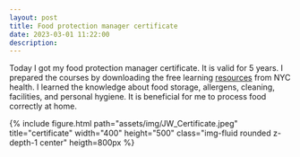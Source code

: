 ```yaml
---
layout: post
title: Food protection manager certificate
date: 2023-03-01 11:22:00
description:  
---
```




Today I got my food protection manager certificate. It is valid for 5 years. I prepared the courses by downloading the free learning <a href="https://www.nyc.gov/site/doh/business/health-academy/food-protection-online-free.page">resources</a> from NYC health. I learned the knowledge about food storage, allergens, cleaning, facilities, and personal hygiene. It is beneficial for me to process food correctly at home. 

<div class="row">
    <div class="col-sm mt-3 mt-md-0">
        {% include figure.html path="assets/img/JW_Certificate.jpeg" title="certificate" width="400" 
     height="500" class="img-fluid rounded z-depth-1 center" heigth=800px %}
    </div>
</div>





